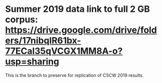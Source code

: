 # Summer 2019 data link to full 2 GB corpus: https://drive.google.com/drive/folders/17nibqlR61bx-77ECal35qVCGX1MM8A-o?usp=sharing

This is the branch to preserve for replication of CSCW 2019 results.
